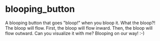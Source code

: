 # blooping_button
A blooping button that goes "bloop!" when you bloop it. What the bloop?!
The bloop will flow. First, the bloop will flow inward. Then, the bloop will flow outward. Can you visualize it with me?
Blooping on our way! :-)
